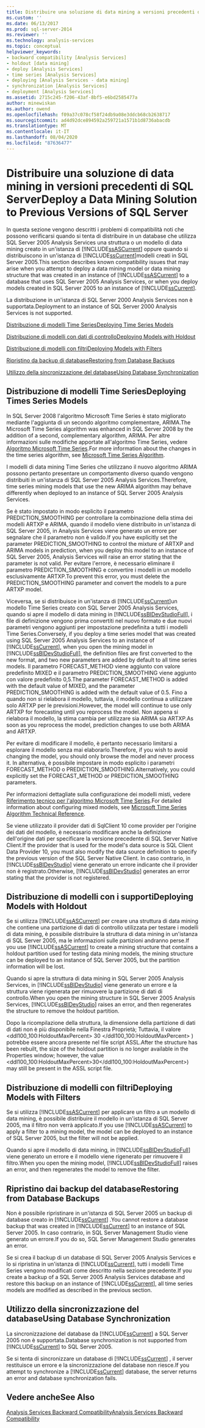 ```yaml
---
title: Distribuire una soluzione di data mining a versioni precedenti di SQL Server | Microsoft Docs
ms.custom: ''
ms.date: 06/13/2017
ms.prod: sql-server-2014
ms.reviewer: ''
ms.technology: analysis-services
ms.topic: conceptual
helpviewer_keywords:
- backward compatibility [Analysis Services]
- holdout [data mining]
- deploy [Analysis Services]
- time series [Analysis Services]
- deploying [Analysis Services - data mining]
- synchronization [Analysis Services]
- deployment [Analysis Services]
ms.assetid: 2715c245-f206-43af-8bf5-e6bd2585477a
author: minewiskan
ms.author: owend
ms.openlocfilehash: f09a37c078cf58f24db9a08e3ddcb68cb2638717
ms.sourcegitcommit: ad4d92dce894592a259721a1571b1d8736abacdb
ms.translationtype: MT
ms.contentlocale: it-IT
ms.lasthandoff: 08/04/2020
ms.locfileid: "87636477"
---
```

# <a name="deploy-a-data-mining-solution-to-previous-versions-of-sql-server"></a><span data-ttu-id="b9310-102">Distribuire una soluzione di data mining in versioni precedenti di SQL Server</span><span class="sxs-lookup"><span data-stu-id="b9310-102">Deploy a Data Mining Solution to Previous Versions of SQL Server</span></span>
  <span data-ttu-id="b9310-103">In questa sezione vengono descritti i problemi di compatibilità noti che possono verificarsi quando si tenta di distribuire in un database che utilizza SQL Server 2005 Analysis Services una struttura o un modello di data mining creato in un'istanza di [!INCLUDE[ssASCurrent](../../includes/ssascurrent-md.md)] oppure quando si distribuiscono in un'istanza di [!INCLUDE[ssCurrent](../../includes/sscurrent-md.md)]modelli creati in SQL Server 2005.</span><span class="sxs-lookup"><span data-stu-id="b9310-103">This section describes known compatibility issues that may arise when you attempt to deploy a data mining model or data mining structure that was created in an instance of [!INCLUDE[ssASCurrent](../../includes/ssascurrent-md.md)] to a database that uses SQL Server 2005 Analysis Services, or when you deploy models created in SQL Server 2005 to an instance of [!INCLUDE[ssCurrent](../../includes/sscurrent-md.md)].</span></span>  
  
 <span data-ttu-id="b9310-104">La distribuzione in un'istanza di SQL Server 2000 Analysis Services non è supportata.</span><span class="sxs-lookup"><span data-stu-id="b9310-104">Deployment to an instance of SQL Server 2000 Analysis Services is not supported.</span></span>  
  
 [<span data-ttu-id="b9310-105">Distribuzione di modelli Time Series</span><span class="sxs-lookup"><span data-stu-id="b9310-105">Deploying Time Series Models</span></span>](#bkmk_TimeSeries)  
  
 [<span data-ttu-id="b9310-106">Distribuzione di modelli con dati di controllo</span><span class="sxs-lookup"><span data-stu-id="b9310-106">Deploying Models with Holdout</span></span>](#bkmk_Holdout)  
  
 [<span data-ttu-id="b9310-107">Distribuzione di modelli con filtri</span><span class="sxs-lookup"><span data-stu-id="b9310-107">Deploying Models with Filters</span></span>](#bkmk_Filter)  
  
 [<span data-ttu-id="b9310-108">Ripristino da backup di database</span><span class="sxs-lookup"><span data-stu-id="b9310-108">Restoring from Database Backups</span></span>](#bkmk_Backup)  
  
 [<span data-ttu-id="b9310-109">Utilizzo della sincronizzazione del database</span><span class="sxs-lookup"><span data-stu-id="b9310-109">Using Database Synchronization</span></span>](#bkmk_Synch)  
  
##  <a name="deploying-times-series-models"></a><a name="bkmk_TimeSeries"></a> <span data-ttu-id="b9310-110">Distribuzione di modelli Time Series</span><span class="sxs-lookup"><span data-stu-id="b9310-110">Deploying Times Series Models</span></span>  
 <span data-ttu-id="b9310-111">In SQL Server 2008 l'algoritmo Microsoft Time Series è stato migliorato mediante l'aggiunta di un secondo algoritmo complementare, ARIMA.</span><span class="sxs-lookup"><span data-stu-id="b9310-111">The Microsoft Time Series algorithm was enhanced in SQL Server 2008 by the addition of a second, complementary algorithm, ARIMA.</span></span> <span data-ttu-id="b9310-112">Per altre informazioni sulle modifiche apportate all'algoritmo Time Series, vedere [Algoritmo Microsoft Time Series](microsoft-time-series-algorithm.md).</span><span class="sxs-lookup"><span data-stu-id="b9310-112">For more information about the changes in the time series algorithm, see [Microsoft Time Series Algorithm](microsoft-time-series-algorithm.md).</span></span>  
  
 <span data-ttu-id="b9310-113">I modelli di data mining Time Series che utilizzano il nuovo algoritmo ARIMA possono pertanto presentare un comportamento diverso quando vengono distribuiti in un'istanza di SQL Server 2005 Analysis Services.</span><span class="sxs-lookup"><span data-stu-id="b9310-113">Therefore, time series mining models that use the new ARIMA algorithm may behave differently when deployed to an instance of SQL Server 2005 Analysis Services.</span></span>  
  
 <span data-ttu-id="b9310-114">Se è stato impostato in modo esplicito il parametro PREDICTION_SMOOTHING per controllare la combinazione della stima dei modelli ARTXP e ARIMA, quando il modello viene distribuito in un'istanza di SQL Server 2005, in Analysis Services viene generato un errore per segnalare che il parametro non è valido.</span><span class="sxs-lookup"><span data-stu-id="b9310-114">If you have explicitly set the parameter PREDICTION_SMOOTHING to control the mixture of ARTXP and ARIMA models in prediction, when you deploy this model to an instance of SQL Server 2005, Analysis Services will raise an error stating that the parameter is not valid.</span></span> <span data-ttu-id="b9310-115">Per evitare l'errore, è necessario eliminare il parametro PREDICTION_SMOOTHING e convertire i modelli in un modello esclusivamente ARTXP.</span><span class="sxs-lookup"><span data-stu-id="b9310-115">To prevent this error, you must delete the PREDICTION_SMOOTHING parameter and convert the models to a pure ARTXP model.</span></span>  
  
 <span data-ttu-id="b9310-116">Viceversa, se si distribuisce in un'istanza di [!INCLUDE[ssCurrent](../../includes/sscurrent-md.md)]un modello Time Series creato con SQL Server 2005 Analysis Services, quando si apre il modello di data mining in [!INCLUDE[ssBIDevStudioFull](../../includes/ssbidevstudiofull-md.md)], i file di definizione vengono prima convertiti nel nuovo formato e due nuovi parametri vengono aggiunti per impostazione predefinita a tutti i modelli Time Series.</span><span class="sxs-lookup"><span data-stu-id="b9310-116">Conversely, if you deploy a time series model that was created using SQL Server 2005 Analysis Services to an instance of [!INCLUDE[ssCurrent](../../includes/sscurrent-md.md)], when you open the mining model in [!INCLUDE[ssBIDevStudioFull](../../includes/ssbidevstudiofull-md.md)], the definition files are first converted to the new format, and two new parameters are added by default to all time series models.</span></span> <span data-ttu-id="b9310-117">Il parametro FORECAST_METHOD viene aggiunto con valore predefinito MIXED e il parametro PREDICTION_SMOOTHING viene aggiunto con valore predefinito 0,5.</span><span class="sxs-lookup"><span data-stu-id="b9310-117">The parameter FORECAST_METHOD is added with the default value of MIXED, and the parameter PREDICTION_SMOOTHING is added with the default value of 0.5.</span></span> <span data-ttu-id="b9310-118">Fino a quando non si rielabora il modello, tuttavia, il modello continua a utilizzare solo ARTXP per le previsioni.</span><span class="sxs-lookup"><span data-stu-id="b9310-118">However, the model will continue to use only ARTXP for forecasting until you reprocess the model.</span></span> <span data-ttu-id="b9310-119">Non appena si rielabora il modello, la stima cambia per utilizzare sia ARIMA sia ARTXP.</span><span class="sxs-lookup"><span data-stu-id="b9310-119">As soon as you reprocess the model, prediction changes to use both ARIMA and ARTXP.</span></span>  
  
 <span data-ttu-id="b9310-120">Per evitare di modificare il modello, è pertanto necessario limitarsi a esplorare il modello senza mai elaborarlo.</span><span class="sxs-lookup"><span data-stu-id="b9310-120">Therefore, if you wish to avoid changing the model, you should only browse the model and never process it.</span></span> <span data-ttu-id="b9310-121">In alternativa, è possibile impostare in modo esplicito i parametri FORECAST_METHOD o PREDICTION_SMOOTHING.</span><span class="sxs-lookup"><span data-stu-id="b9310-121">Alternatively, you could explicitly set the FORECAST_METHOD or PREDICTION_SMOOTHING parameters.</span></span>  
  
 <span data-ttu-id="b9310-122">Per informazioni dettagliate sulla configurazione dei modelli misti, vedere [Riferimento tecnico per l'algoritmo Microsoft Time Series](microsoft-time-series-algorithm-technical-reference.md).</span><span class="sxs-lookup"><span data-stu-id="b9310-122">For detailed information about configuring mixed models, see [Microsoft Time Series Algorithm Technical Reference](microsoft-time-series-algorithm-technical-reference.md).</span></span>  
  
 <span data-ttu-id="b9310-123">Se viene utilizzato il provider dati di SqlClient 10 come provider per l'origine dei dati del modello, è necessario modificare anche la definizione dell'origine dati per specificare la versione precedente di SQL Server Native Client.</span><span class="sxs-lookup"><span data-stu-id="b9310-123">If the provider that is used for the model's data source is SQL Client Data Provider 10, you must also modify the data source definition to specify the previous version of the SQL Server Native Client.</span></span> <span data-ttu-id="b9310-124">In caso contrario, in [!INCLUDE[ssBIDevStudio](../../includes/ssbidevstudio-md.md)] viene generato un errore indicante che il provider non è registrato.</span><span class="sxs-lookup"><span data-stu-id="b9310-124">Otherwise, [!INCLUDE[ssBIDevStudio](../../includes/ssbidevstudio-md.md)] generates an error stating that the provider is not registered.</span></span>  
  
##  <a name="deploying-models-with-holdout"></a><a name="bkmk_Holdout"></a><span data-ttu-id="b9310-125">Distribuzione di modelli con i supporti</span><span class="sxs-lookup"><span data-stu-id="b9310-125">Deploying Models with Holdout</span></span>  
 <span data-ttu-id="b9310-126">Se si utilizza [!INCLUDE[ssASCurrent](../../includes/ssascurrent-md.md)] per creare una struttura di data mining che contiene una partizione di dati di controllo utilizzata per testare i modelli di data mining, è possibile distribuire la struttura di data mining in un'istanza di SQL Server 2005, ma le informazioni sulle partizioni andranno perse.</span><span class="sxs-lookup"><span data-stu-id="b9310-126">If you use [!INCLUDE[ssASCurrent](../../includes/ssascurrent-md.md)] to create a mining structure that contains a holdout partition used for testing data mining models, the mining structure can be deployed to an instance of SQL Server 2005, but the partition information will be lost.</span></span>  
  
 <span data-ttu-id="b9310-127">Quando si apre la struttura di data mining in SQL Server 2005 Analysis Services, in [!INCLUDE[ssBIDevStudio](../../includes/ssbidevstudio-md.md)] viene generato un errore e la struttura viene rigenerata per rimuovere la partizione di dati di controllo.</span><span class="sxs-lookup"><span data-stu-id="b9310-127">When you open the mining structure in SQL Server 2005 Analysis Services, [!INCLUDE[ssBIDevStudio](../../includes/ssbidevstudio-md.md)] raises an error, and then regenerates the structure to remove the holdout partition.</span></span>  
  
 <span data-ttu-id="b9310-128">Dopo la ricompilazione della struttura, la dimensione della partizione di dati di dati non è più disponibile nella Finestra Proprietà; Tuttavia, il valore \<ddl100_100:HoldoutMaxPercent> 30 \</ddl100_100:HoldoutMaxPercent> ) potrebbe essere ancora presente nel file script ASSL.</span><span class="sxs-lookup"><span data-stu-id="b9310-128">After the structure has been rebuilt, the size of the holdout partition is no longer available in the Properties window; however, the value \<ddl100_100:HoldoutMaxPercent>30\</ddl100_100:HoldoutMaxPercent>) may still be present in the ASSL script file.</span></span>  
  
##  <a name="deploying-models-with-filters"></a><a name="bkmk_Filter"></a><span data-ttu-id="b9310-129">Distribuzione di modelli con filtri</span><span class="sxs-lookup"><span data-stu-id="b9310-129">Deploying Models with Filters</span></span>  
 <span data-ttu-id="b9310-130">Se si utilizza [!INCLUDE[ssASCurrent](../../includes/ssascurrent-md.md)] per applicare un filtro a un modello di data mining, è possibile distribuire il modello in un'istanza di SQL Server 2005, ma il filtro non verrà applicato.</span><span class="sxs-lookup"><span data-stu-id="b9310-130">If you use [!INCLUDE[ssASCurrent](../../includes/ssascurrent-md.md)] to apply a filter to a mining model, the model can be deployed to an instance of SQL Server 2005, but the filter will not be applied.</span></span>  
  
 <span data-ttu-id="b9310-131">Quando si apre il modello di data mining, in [!INCLUDE[ssBIDevStudioFull](../../includes/ssbidevstudiofull-md.md)] viene generato un errore e il modello viene rigenerato per rimuovere il filtro.</span><span class="sxs-lookup"><span data-stu-id="b9310-131">When you open the mining model, [!INCLUDE[ssBIDevStudioFull](../../includes/ssbidevstudiofull-md.md)] raises an error, and then regenerates the model to remove the filter.</span></span>  
  
##  <a name="restoring-from-database-backups"></a><a name="bkmk_Backup"></a> <span data-ttu-id="b9310-132">Ripristino dai backup del database</span><span class="sxs-lookup"><span data-stu-id="b9310-132">Restoring from Database Backups</span></span>  
 <span data-ttu-id="b9310-133">Non è possibile ripristinare in un'istanza di SQL Server 2005 un backup di database creato in [!INCLUDE[ssCurrent](../../includes/sscurrent-md.md)] .</span><span class="sxs-lookup"><span data-stu-id="b9310-133">You cannot restore a database backup that was created in [!INCLUDE[ssCurrent](../../includes/sscurrent-md.md)] to an instance of SQL Server 2005.</span></span> <span data-ttu-id="b9310-134">In caso contrario, in SQL Server Management Studio viene generato un errore.</span><span class="sxs-lookup"><span data-stu-id="b9310-134">If you do so, SQL Server Management Studio generates an error.</span></span>  
  
 <span data-ttu-id="b9310-135">Se si crea il backup di un database di SQL Server 2005 Analysis Services e lo si ripristina in un'istanza di [!INCLUDE[ssCurrent](../../includes/sscurrent-md.md)], tutti i modelli Time Series vengono modificati come descritto nella sezione precedente.</span><span class="sxs-lookup"><span data-stu-id="b9310-135">If you create a backup of a SQL Server 2005 Analysis Services database and restore this backup on an instance of [!INCLUDE[ssCurrent](../../includes/sscurrent-md.md)], all time series models are modified as described in the previous section.</span></span>  
  
##  <a name="using-database-synchronization"></a><a name="bkmk_Synch"></a><span data-ttu-id="b9310-136">Utilizzo della sincronizzazione del database</span><span class="sxs-lookup"><span data-stu-id="b9310-136">Using Database Synchronization</span></span>  
 <span data-ttu-id="b9310-137">La sincronizzazione del database da [!INCLUDE[ssCurrent](../../includes/sscurrent-md.md)] a SQL Server 2005 non è supportata.</span><span class="sxs-lookup"><span data-stu-id="b9310-137">Database synchronization is not supported from [!INCLUDE[ssCurrent](../../includes/sscurrent-md.md)] to SQL Server 2005.</span></span>  
  
 <span data-ttu-id="b9310-138">Se si tenta di sincronizzare un database di [!INCLUDE[ssCurrent](../../includes/sscurrent-md.md)] , il server restituisce un errore e la sincronizzazione del database non riesce.</span><span class="sxs-lookup"><span data-stu-id="b9310-138">If you attempt to synchronize a [!INCLUDE[ssCurrent](../../includes/sscurrent-md.md)] database, the server returns an error and database synchronization fails.</span></span>  
  
## <a name="see-also"></a><span data-ttu-id="b9310-139">Vedere anche</span><span class="sxs-lookup"><span data-stu-id="b9310-139">See Also</span></span>  
 [<span data-ttu-id="b9310-140">Analysis Services Backward Compatibility</span><span class="sxs-lookup"><span data-stu-id="b9310-140">Analysis Services Backward Compatibility</span></span>](../analysis-services-backward-compatibility.md)  
  
  
